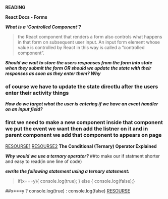**READING**

**React Docs - Forms**


**_What is a ‘Controlled Component’?_**
>the React component that renders a form also controls what happens in that form on subsequent user input. An input form element whose value is controlled by React in this way is called a “controlled component”.

**_Should we wait to store the users responses from the form into state when they submit the form OR should we update the state with their responses as soon as they enter them? Why_**
### of course we have to update the state directlu after the users enter their activity things

**_How do we target what the user is entering if we have an event handler on an input field?_**
### first we need to make a new component inside that component we put the event we want then add the listner on it and in parent component we add that component to appears on page

[RESOURSE1](https://reactjs.org/docs/forms.html)
[RESOURSE2](youtube.com/watch?v=Znqv84xi8Vs&t=44s)
**The Conditional (Ternary) Operator Explained**


**_Why would we use a ternary operator?_**
##to make our if statment shorter and easy to read(in one line of code)

**_ewrite the following statement using a ternary statement:_**
>if(x===y){ console.log(true); } else { console.log(false);}

##x===y ? console.log(true) : console.log(false)
[RESOURSE](https://codeburst.io/javascript-the-conditional-ternary-operator-explained-cac7218beeff)
